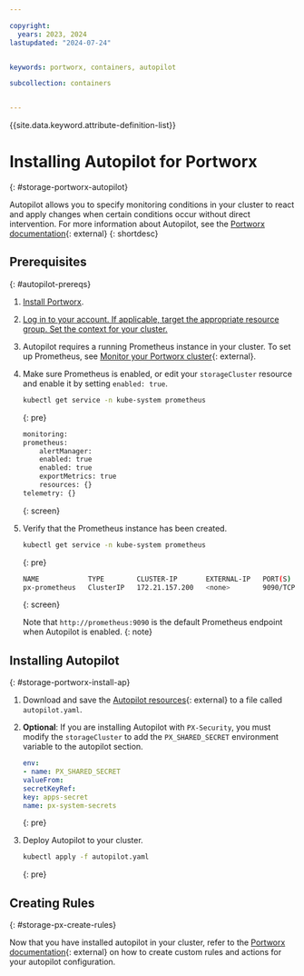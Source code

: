 ```yaml
---

copyright: 
  years: 2023, 2024
lastupdated: "2024-07-24"


keywords: portworx, containers, autopilot

subcollection: containers


---
```


{{site.data.keyword.attribute-definition-list}}


# Installing Autopilot for Portworx
{: #storage-portworx-autopilot}

Autopilot allows you to specify monitoring conditions in your cluster to react and apply changes when certain conditions occur without direct intervention. For more information about Autopilot, see the [Portworx documentation](https://docs.portworx.com/portworx-enterprise/operations/operate-kubernetes/autopilot){: external}
{: shortdesc}

## Prerequisites
{: #autopilot-prereqs}


1. [Install Portworx](/docs/containers?topic=containers-storage_portworx_deploy).

1. [Log in to your account. If applicable, target the appropriate resource group. Set the context for your cluster.](/docs/containers?topic=containers-access_cluster)

1. Autopilot requires a running Prometheus instance in your cluster. To set up Prometheus, see [Monitor your Portworx cluster](https://docs.portworx.com/portworx-enterprise/operations/operate-kubernetes/monitoring){: external}.

1. Make sure Prometheus is enabled, or edit your `storageCluster` resource and enable it by setting `enabled: true`.

    ```sh
    kubectl get service -n kube-system prometheus
    ```
    {: pre}

    ```sh
    monitoring:
    prometheus:
        alertManager:
        enabled: true
        enabled: true
        exportMetrics: true
        resources: {}
    telemetry: {}
    ```
    {: screen}

1. Verify that the Prometheus instance has been created.

    ```sh
    kubectl get service -n kube-system prometheus
    ```
    {: pre}

    ```sh
    NAME            TYPE        CLUSTER-IP       EXTERNAL-IP   PORT(S)    AGE
    px-prometheus   ClusterIP   172.21.157.200   <none>        9090/TCP   19h
    ```
    {: screen}

    Note that `http://prometheus:9090` is the default Prometheus endpoint when Autopilot is enabled.
    {: note}

## Installing Autopilot
{: #storage-portworx-install-ap}

1. Download and save the [Autopilot resources](https://install.portworx.com/?comp=autopilot){: external} to a file called `autopilot.yaml`.

1. **Optional**: If you are installing Autopilot with `PX-Security`, you must modify the `storageCluster` to add the `PX_SHARED_SECRET` environment variable to the autopilot section.

    ```yaml
    env:
    - name: PX_SHARED_SECRET
    valueFrom:
    secretKeyRef:
    key: apps-secret
    name: px-system-secrets
    ```
    {: pre}

1. Deploy Autopilot to your cluster. 

    ```sh
    kubectl apply -f autopilot.yaml
    ```
    {: pre}

## Creating Rules
{: #storage-px-create-rules}

Now that you have installed autopilot in your cluster, refer to the [Portworx documentation](https://docs.portworx.com/portworx-enterprise/operations/operate-kubernetes/autopilot/how-to-use/working-with-rules){: external} on how to create custom rules and actions for your autopilot configuration.








